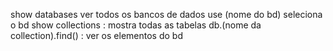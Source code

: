 show databases ver todos os bancos de dados
use (nome do bd) seleciona o bd
show collections : mostra todas as tabelas
db.(nome da collection).find() : ver os elementos do bd